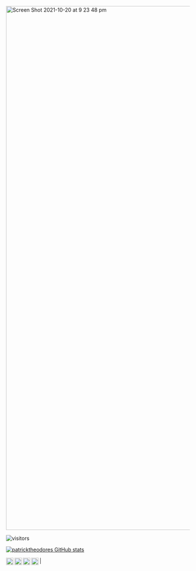 <img width="1433" alt="Screen Shot 2021-10-20 at 9 23 48 pm" src="https://user-images.githubusercontent.com/81402349/138101860-e2e2432d-f6a1-4e5e-81c3-3aaf7a2b418e.png">

![visitors](https://visitor-badge.glitch.me/badge?page_id=page.id)


[![patricktheodores GitHub stats](https://github-readme-stats.vercel.app/api?username=patricktheodore&theme=dark&show_icons=true)](https://github.com/patricktheodore/github-readme-stats)

<a href="https://twitter.com/PatrickSara7">
  <img align="left" alt="Patrick's Twitter" width="20px" src="https://cdn.jsdelivr.net/npm/simple-icons@v3/icons/twitter.svg" />
</a>
<a href="https://www.instagram.com/patrick_theodore_/">
  <img align="left" alt="Patricks's Instagram" width="20px" src="https://cdn.jsdelivr.net/npm/simple-icons@v3/icons/instagram.svg" />
</a>
<a href="https://www.linkedin.com/in/patrick-sara-8186a3170/">
  <img align="left" alt="Patrick's LinkedIn" width="20px" src="https://cdn.jsdelivr.net/npm/simple-icons@v3/icons/linkedin.svg" />
</a> 
<a href="https://https://github.com/patricktheodore">
  <img align="left" alt="Patrick's GitHub" width="20px" src="https://cdn.jsdelivr.net/npm/simple-icons@v3/icons/github.svg" />
</a> | 
